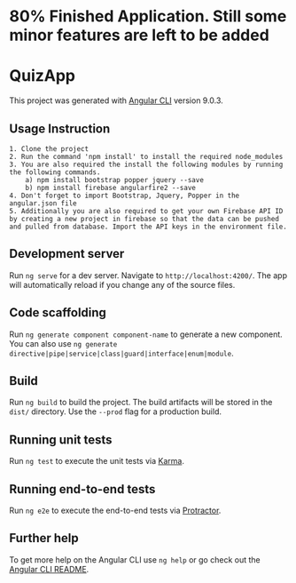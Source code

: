 # 80% Finished Application. Still some minor features are left to be added

# QuizApp

This project was generated with [Angular CLI](https://github.com/angular/angular-cli) version 9.0.3.

## Usage Instruction

    1. Clone the project
    2. Run the command 'npm install' to install the required node_modules
    3. You are also required the install the following modules by running the following commands.
        a) npm install bootstrap popper jquery --save
        b) npm install firebase angularfire2 --save
    4. Don't forget to import Bootstrap, Jquery, Popper in the angular.json file
    5. Additionally you are also required to get your own Firebase API ID by creating a new project in firebase so that the data can be pushed and pulled from database. Import the API keys in the environment file.

## Development server

Run `ng serve` for a dev server. Navigate to `http://localhost:4200/`. The app will automatically reload if you change any of the source files.

## Code scaffolding

Run `ng generate component component-name` to generate a new component. You can also use `ng generate directive|pipe|service|class|guard|interface|enum|module`.

## Build

Run `ng build` to build the project. The build artifacts will be stored in the `dist/` directory. Use the `--prod` flag for a production build.

## Running unit tests

Run `ng test` to execute the unit tests via [Karma](https://karma-runner.github.io).

## Running end-to-end tests

Run `ng e2e` to execute the end-to-end tests via [Protractor](http://www.protractortest.org/).

## Further help

To get more help on the Angular CLI use `ng help` or go check out the [Angular CLI README](https://github.com/angular/angular-cli/blob/master/README.md).
